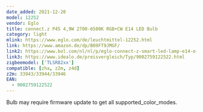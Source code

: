 ```yaml
---
date_added: 2021-12-20
model: 12252
vendor: Eglo
title: connect.z P45 4,9W 2700-6500K RGB+CW E14 LED Bulb 
category: light
mlink: https://www.eglo.com/de/leuchtmittel-12252.html
link: https://www.amazon.de/dp/B09FT9JMGF/
link2: https://www.bol.com/nl/nl/p/eglo-connect-z-smart-led-lamp-e14-o-4-5-cm-instelbaar-rgb-wit-licht-dimbaar-zigbee/9300000120697284/
link3: https://www.idealo.de/preisvergleich/Typ/9002759122522.html
zigbeemodel: ['TLSR82xx']
compatible: [zha, z2m, z4d]
z2m: 33943/33944/33946
EAN: 
  - 9002759122522
---
```

Bulb may require firmware update to get all supported_color_modes. 

